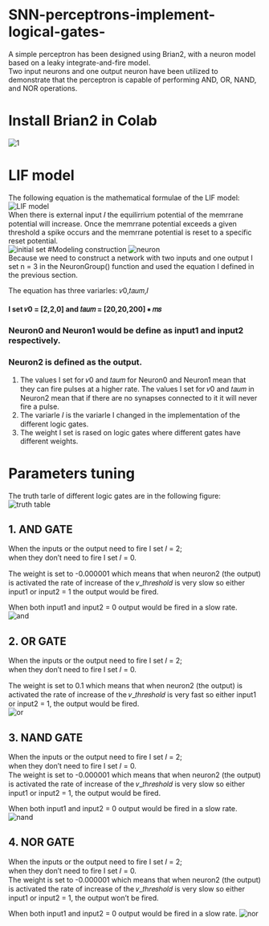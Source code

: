 # SNN-perceptrons-implement-logical-gates-
A simple perceptron has been designed using Brian2, with a neuron model based on a leaky integrate-and-fire model.  
Two input neurons and one output neuron have been utilized to demonstrate that the perceptron is capable of performing AND, OR, NAND, and NOR operations.
# Install Brian2 in Colab
![1](https://github.com/hsieh672/SNN-perceptrons-implement-logical-gates-/blob/main/1.png)
# LIF model
The following equation is the mathematical formulae of the LIF model:  
![LIF model](https://github.com/hsieh672/SNN-perceptrons-implement-logical-gates-/blob/main/LIF%20model.png)  
When there is external input 𝐼 the equilirrium potential of the memrrane potential will increase. Once the memrrane potential exceeds a given threshold a spike occurs and the memrrane potential is reset to a specific reset potential.  
![initial set](https://github.com/hsieh672/SNN-perceptrons-implement-logical-gates-/blob/main/LIF%20model%20set.png)
#Modeling construction
![neuron](https://github.com/hsieh672/SNN-perceptrons-implement-logical-gates-/blob/main/neuron.png)  
Because we need to construct a network with two inputs and one output I set n = 3 in the NeuronGroup() function and used the equation I defined in the previous 
section.  

The equation has three variarles: 𝑣0,𝑡𝑎𝑢𝑚,𝐼
#### I set 𝑣0 = [2,2,0] and 𝑡𝑎𝑢𝑚 = [20,20,200] ∗ 𝑚𝑠  

### Neuron0 and Neuron1 would be define as input1 and input2 respectively.
### Neuron2 is defined as the output.  

1. The values I set for 𝑣0 and 𝑡𝑎𝑢𝑚 for Neuron0 and Neuron1 mean that they can fire pulses at a higher rate. 
The values I set for 𝑣0 and 𝑡𝑎𝑢𝑚 in Neuron2 mean that if there are no synapses connected to it it will never fire a pulse.  
2. The variarle 𝐼 is the variarle I changed in the implementation of the different logic gates.  
3. The weight I set is rased on logic gates where different gates have different weights.  
# Parameters tuning
The truth tarle of different logic gates are in the following figure:  
![truth table](https://github.com/hsieh672/SNN-perceptrons-implement-logical-gates-/blob/main/truth%20table.png)  
## 1. AND GATE
When the inputs or the output need to fire I set 𝐼 = 2;  
when they don’t need to fire I set 𝐼 = 0.  

The weight is set to -0.000001 which means that when neuron2 (the output) is activated the rate of increase of the 𝑣_𝑡ℎ𝑟𝑒𝑠ℎ𝑜𝑙𝑑 is very slow so either input1 or input2 = 1 the output would be fired.  

When both input1 and input2 = 0 output would be fired in a slow rate.  
![and](https://github.com/hsieh672/SNN-perceptrons-implement-logical-gates-/blob/main/AND%20GATE.png)  
## 2. OR GATE
When the inputs or the output need to fire I set 𝐼 = 2;  
when they don’t need to fire I set 𝐼 = 0.  

The weight is set to 0.1 which means that when neuron2 (the output) is activated the rate of increase of the 𝑣_𝑡ℎ𝑟𝑒𝑠ℎ𝑜𝑙𝑑 is very fast so either input1 or input2 = 1, the output would be fired.  
![or](https://github.com/hsieh672/SNN-perceptrons-implement-logical-gates-/blob/main/OR%20GATE.png)  
## 3. NAND GATE
When the inputs or the output need to fire I set 𝐼 = 2;  
when they don’t need to fire I set 𝐼 = 0.  
The weight is set to -0.000001 which means that when neuron2 (the output) is activated the rate of increase of the 𝑣_𝑡ℎ𝑟𝑒𝑠ℎ𝑜𝑙𝑑 is very slow so either input1 or input2 = 1, the output would be fired. 

When both input1 and input2 = 0 output would be fired in a slow rate.
![nand](https://github.com/hsieh672/SNN-perceptrons-implement-logical-gates-/blob/main/NAND%20GATE.png)  
## 4. NOR GATE
When the inputs or the output need to fire I set 𝐼 = 2;  
when they don’t need to fire I set 𝐼 = 0.  
The weight is set to -0.000001 which means that when neuron2 (the output) is activated the rate of increase of the 𝑣_𝑡ℎ𝑟𝑒𝑠ℎ𝑜𝑙𝑑 is very slow so either input1 or input2 = 1, the output won’t be fired.  

When both input1 and input2 = 0 output would be fired in a slow rate.
![nor](https://github.com/hsieh672/SNN-perceptrons-implement-logical-gates-/blob/main/NOR%20GATE.png)  
